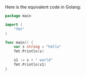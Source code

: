 Here is the equivalent code in Golang:

```go
package main

import (
	"fmt"
)

func main() {
	var s string = "hello"
	fmt.Println(s)

	s1 := s + " world"
	fmt.Println(s1)
}
```
